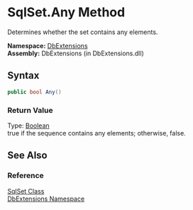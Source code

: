SqlSet.Any Method
=================
Determines whether the set contains any elements.

**Namespace:** [DbExtensions][1]  
**Assembly:** DbExtensions (in DbExtensions.dll)

Syntax
------

```csharp
public bool Any()
```

### Return Value
Type: [Boolean][2]  
true if the sequence contains any elements; otherwise, false.

See Also
--------

### Reference
[SqlSet Class][3]  
[DbExtensions Namespace][1]  

[1]: ../README.md
[2]: http://msdn.microsoft.com/en-us/library/a28wyd50
[3]: README.md